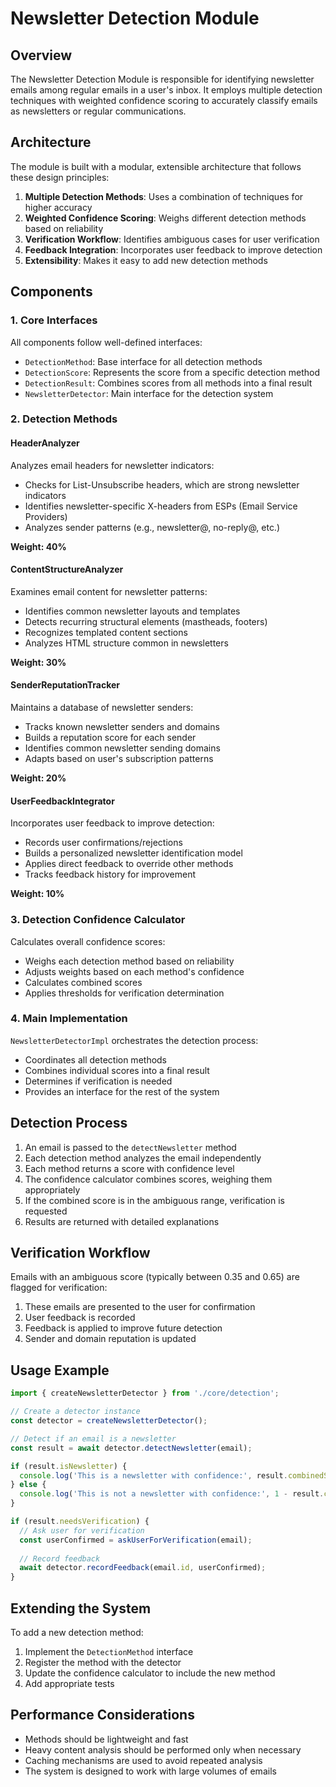 # Newsletter Detection Module

## Overview

The Newsletter Detection Module is responsible for identifying newsletter emails among regular emails in a user's inbox. It employs multiple detection techniques with weighted confidence scoring to accurately classify emails as newsletters or regular communications.

## Architecture

The module is built with a modular, extensible architecture that follows these design principles:

1. **Multiple Detection Methods**: Uses a combination of techniques for higher accuracy
2. **Weighted Confidence Scoring**: Weighs different detection methods based on reliability
3. **Verification Workflow**: Identifies ambiguous cases for user verification
4. **Feedback Integration**: Incorporates user feedback to improve detection
5. **Extensibility**: Makes it easy to add new detection methods

## Components

### 1. Core Interfaces

All components follow well-defined interfaces:

- `DetectionMethod`: Base interface for all detection methods
- `DetectionScore`: Represents the score from a specific detection method
- `DetectionResult`: Combines scores from all methods into a final result
- `NewsletterDetector`: Main interface for the detection system

### 2. Detection Methods

#### HeaderAnalyzer

Analyzes email headers for newsletter indicators:
- Checks for List-Unsubscribe headers, which are strong newsletter indicators
- Identifies newsletter-specific X-headers from ESPs (Email Service Providers)
- Analyzes sender patterns (e.g., newsletter@, no-reply@, etc.)

**Weight: 40%**

#### ContentStructureAnalyzer

Examines email content for newsletter patterns:
- Identifies common newsletter layouts and templates
- Detects recurring structural elements (mastheads, footers)
- Recognizes templated content sections
- Analyzes HTML structure common in newsletters

**Weight: 30%**

#### SenderReputationTracker

Maintains a database of newsletter senders:
- Tracks known newsletter senders and domains
- Builds a reputation score for each sender
- Identifies common newsletter sending domains
- Adapts based on user's subscription patterns

**Weight: 20%**

#### UserFeedbackIntegrator

Incorporates user feedback to improve detection:
- Records user confirmations/rejections
- Builds a personalized newsletter identification model
- Applies direct feedback to override other methods
- Tracks feedback history for improvement

**Weight: 10%**

### 3. Detection Confidence Calculator

Calculates overall confidence scores:
- Weighs each detection method based on reliability
- Adjusts weights based on each method's confidence
- Calculates combined scores
- Applies thresholds for verification determination

### 4. Main Implementation

`NewsletterDetectorImpl` orchestrates the detection process:
- Coordinates all detection methods
- Combines individual scores into a final result
- Determines if verification is needed
- Provides an interface for the rest of the system

## Detection Process

1. An email is passed to the `detectNewsletter` method
2. Each detection method analyzes the email independently
3. Each method returns a score with confidence level
4. The confidence calculator combines scores, weighing them appropriately
5. If the combined score is in the ambiguous range, verification is requested
6. Results are returned with detailed explanations

## Verification Workflow

Emails with an ambiguous score (typically between 0.35 and 0.65) are flagged for verification:

1. These emails are presented to the user for confirmation
2. User feedback is recorded
3. Feedback is applied to improve future detection
4. Sender and domain reputation is updated

## Usage Example

```typescript
import { createNewsletterDetector } from './core/detection';

// Create a detector instance
const detector = createNewsletterDetector();

// Detect if an email is a newsletter
const result = await detector.detectNewsletter(email);

if (result.isNewsletter) {
  console.log('This is a newsletter with confidence:', result.combinedScore);
} else {
  console.log('This is not a newsletter with confidence:', 1 - result.combinedScore);
}

if (result.needsVerification) {
  // Ask user for verification
  const userConfirmed = askUserForVerification(email);
  
  // Record feedback
  await detector.recordFeedback(email.id, userConfirmed);
}
```

## Extending the System

To add a new detection method:

1. Implement the `DetectionMethod` interface
2. Register the method with the detector
3. Update the confidence calculator to include the new method
4. Add appropriate tests

## Performance Considerations

- Methods should be lightweight and fast
- Heavy content analysis should be performed only when necessary
- Caching mechanisms are used to avoid repeated analysis
- The system is designed to work with large volumes of emails